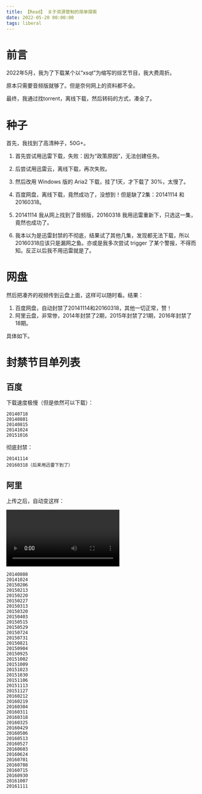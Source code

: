 ```yaml
---
title: 【Read】 关于资源管制的简单探索
date: 2022-05-20 00:00:00
tags: liberal
---
```


# 前言

2022年5月，我为了下载某个以“xsqt”为缩写的综艺节目，我大费周折。

原本只需要音频版就够了。但是奈何网上的资料都不全。

最终，我通过找torrent，离线下载，然后转码的方式，凑全了。

# 种子

首先，我找到了高清种子，50G+。

1. 首先尝试用迅雷下载，失败：因为“政策原因”，无法创建任务。

1. 后尝试用迅雷云，离线下载，再次失败。

1. 然后改用 Windows 版的 Aria2 下载，挂了1天，才下载了 30%，太慢了。

1. 百度网盘，离线下载，竟然成功了，没想到！但是缺了2集：20141114 和20160318。

1. 20141114 我从网上找到了音频版，20160318 我用迅雷重新下，只选这一集，竟然也成功了。

1. 我本以为是迅雷封禁的不彻底，结果试了其他几集，发现都无法下载，所以20160318应该只是漏网之鱼。亦或是我多次尝试 trigger 了某个警报，不得而知。反正以后我不用迅雷就是了。

# 网盘

然后把凑齐的视频传到云盘上面，这样可以随时看。结果：

1. 百度网盘，自动封禁了20141114和20160318，其他一切正常，赞！
1. 阿里云盘，非常惨，2014年封禁了2期，2015年封禁了21期，2016年封禁了18期。

具体如下。

# 封禁节目单列表

## 百度

下载速度极慢（但是依然可以下载）：

    20140718
    20140801
    20140815
    20141024
    20151016

彻底封禁：

    20141114
    20160318（后来用迅雷下到了）

## 阿里

上传之后，自动变这样：

![](/files/%E6%B8%A9%E9%A6%A8%E6%8F%90%E7%A4%BA.avi)

    20140808
    20141024
    20150206
    20150213
    20150220
    20150227
    20150313
    20150320
    20150403
    20150515
    20150529
    20150724
    20150731
    20150821
    20150904
    20150925
    20151002
    20151009
    20151023
    20151030
    20151106
    20151113
    20151127
    20160212
    20160219
    20160304
    20160311
    20160318
    20160325
    20160429
    20160506
    20160513
    20160527
    20160603
    20160624
    20160701
    20160708
    20160715
    20160930
    20161007
    20161111
